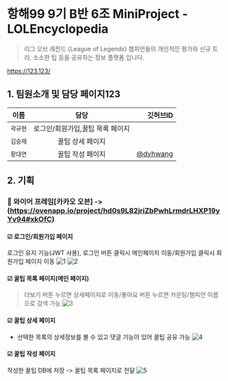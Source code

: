 # 항해99 9기 B반 6조 MiniProject - LOLEncyclopedia
> 리그 오브 레전드 (League of Legends) 챔피언들의 개인적인 평가와 신규 트리, 소소한 팁 등을 공유하는 정보 플랫폼 입니다.

https://123.123/

## 1. 팀원소개 및 담당 페이지123
| 이름 | 담당 | 깃허브ID |
|---|:---:|---:|
| `곽규현` | 로그인/회원가입,꿀팁 목록 페이지 |  | 
| `김승재` | 꿀팁 상세 페이지 |  | 
| `황대연` | 꿀팁 작성 페이지 | [@dyhwang](https://github.com/dyhwang)|


## 2. 기획
### 🔗 와이어 프레임[카카오 오븐] -> (https://ovenapp.io/project/hd0s9L82jriZbPwhLrmdrLHXP19yYv94#xkOfC)
#### ☑ 로그인/회원가입 페이지
로그인 유지 기능(JWT 사용), 로그인 버튼 클릭시 메인페이지 이동/회원가입 클릭시 회원가입 페이지 이동
![1](https://user-images.githubusercontent.com/80233565/191632295-f0d15f5e-c0c3-40bb-a194-faae93f78ebf.JPG)
![2](https://user-images.githubusercontent.com/80233565/191632310-2162b9db-0741-455f-b8bb-c480cc68ff44.JPG)

#### ☑ 꿀팁 목록 페이지(메인 페이지)
> 더보기 버튼 누르면 상세페이지로 이동/좋아요 버튼 누르면 카운팅/챔피언 이름으로 검색 가능
![3](https://user-images.githubusercontent.com/80233565/191632812-3809d511-3063-44ef-88ed-76bc50fbdbbb.JPG)

#### ☑ 꿀팁 상세 페이지
- 선택한 목록의 상세정보를 볼 수 있고 댓글 기능이 있어 꿀팁 공유 가능
![4](https://user-images.githubusercontent.com/80233565/191633277-e836dfd0-695c-4012-9f06-9538391e8287.JPG)

#### ☑ 꿀팁 작성 페이지
작성한 꿀팁 DB에 저장 -> 꿀팁 목록 페이지로 전달
![5](https://user-images.githubusercontent.com/80233565/191633863-ac0a3e24-fbc1-49e9-a173-d3f75572b785.JPG)











